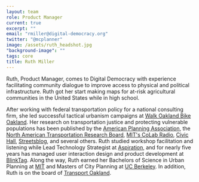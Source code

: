 ```yaml
---
layout: team
role: Product Manager
current: true
excerpt: ""
email: "rmiller@digital-democracy.org"
twitter: "@mcplanner"
image: /assets/ruth_headshot.jpg
"background-image": ""
tags: core
title: Ruth Miller
---
```


Ruth, Product Manager, comes to Digital Democracy with experience facilitating community dialogue to improve access to physical and political infrastructure. Ruth got her start making maps for at-risk agricultural communities in the United States while in high school.

After working with federal transportation policy for a national consulting firm, she led successful tactical urbanism campaigns at [Walk Oakland Bike Oakland](http://soundcloud.com/livableberkeley/livability-report-september-2011). Her research on transportation justice and protecting vulnerable populations has been published by the [American Planning Association](http://www.planning.org/thenewplanner/2012/win/parklets.htm), the [North American Transportation Research Board](http://trb.org/), [MIT's CoLab Radio](http://colabradio.mit.edu/the-misappropriation-of-public-safety-in-occupy-oakland/), [Civic Hall](http://civichall.org/contributor/ruth-miller/), [Streetsblog](http://cal.streetsblog.org/2015/05/19/what-oakland-mayors-proposal-for-a-department-of-transportation-means/), and several others. Ruth studied workshop facilitation and listening while Lead Technology Strategist at [Aspiration](https://aspirationtech.org), and for nearly five years has managed user interaction design and product development at [BlinkTag](http://www.http://blinktag.com). Along the way, Ruth earned her Bachelors of Science in Urban Planning at [MIT](http://dusp.mit.edu) and Masters of City Planning at [UC Berkeley](http://ced.berkeley.edu/academics/city-regional-planning/). In addition, Ruth is on the board of [Transport Oakland](http://www.transportoakland.org).
